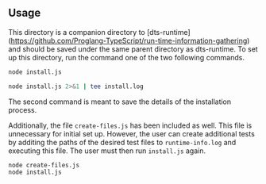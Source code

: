 ## Usage

This directory is a companion directory to [dts-runtime] (https://github.com/Proglang-TypeScript/run-time-information-gathering) and should be saved under the same parent directory as dts-runtime. To set up this directory, run the command one of the two following commands.

```bash
node install.js
```

```bash
node install.js 2>&1 | tee install.log
```

The second command is meant to save the details of the installation process.

Additionally, the file `create-files.js` has been included as well. This file is unnecessary for initial set up. However, the user can create additional tests by additing the paths of the desired test files to `runtime-info.log` and executing this file. The user must then run `install.js` again.

```bash
node create-files.js
node install.js
```